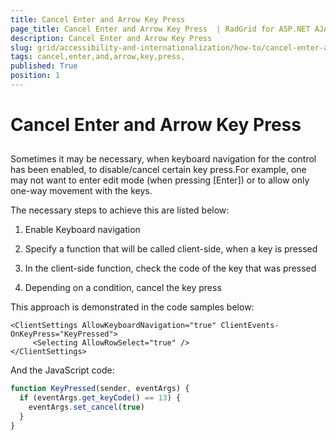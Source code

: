 ```yaml
---
title: Cancel Enter and Arrow Key Press 
page_title: Cancel Enter and Arrow Key Press  | RadGrid for ASP.NET AJAX Documentation
description: Cancel Enter and Arrow Key Press 
slug: grid/accessibility-and-internationalization/how-to/cancel-enter-and-arrow-key-press-
tags: cancel,enter,and,arrow,key,press,
published: True
position: 1
---
```


# Cancel Enter and Arrow Key Press 



## 

Sometimes it may be necessary, when keyboard navigation for the control has been enabled, to disable/cancel certain key press.For example, one may not want to enter edit mode (when pressing [Enter]) or to allow only one-way movement with the keys.

The necessary steps to achieve this are listed below:

1. Enable Keyboard navigation

1. Specify a function that will be called client-side, when a key is pressed

1. In the client-side function, check the code of the key that was pressed

1. Depending on a condition, cancel the key press

This approach is demonstrated in the code samples below:

````ASP.NET
<ClientSettings AllowKeyboardNavigation="true" ClientEvents-OnKeyPress="KeyPressed">
     <Selecting AllowRowSelect="true" />
</ClientSettings>
````



And the JavaScript code:

````JavaScript
function KeyPressed(sender, eventArgs) {
  if (eventArgs.get_keyCode() == 13) {
    eventArgs.set_cancel(true)
  }
}
````


